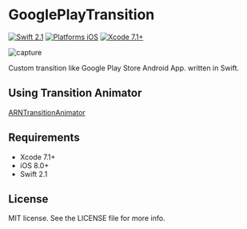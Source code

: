 # GooglePlayTransition

[![Swift 2.1](https://img.shields.io/badge/Swift-2.1-orange.svg?style=flat)](https://developer.apple.com/swift/)
[![Platforms iOS](https://img.shields.io/badge/Platforms-iOS-lightgray.svg?style=flat)](https://developer.apple.com/swift/)
[![Xcode 7.1+](https://img.shields.io/badge/Xcode-7.1+-blue.svg?style=flat)](https://developer.apple.com/swift/)

![capture](capture.gif "capture")

Custom transition like Google Play Store Android App. written in Swift.


## Using Transition Animator

[ARNTransitionAnimator](https://github.com/xxxAIRINxxx/ARNTransitionAnimator)


## Requirements

* Xcode 7.1+
* iOS 8.0+
* Swift 2.1


## License

MIT license. See the LICENSE file for more info.
